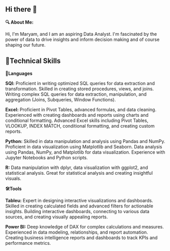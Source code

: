 ## Hi there 👋


**🔍 About Me:**

Hi, I'm Maryam, and I am an aspiring Data Analyst. I'm fascinated by the power of data to drive insights and inform decision making and of course shaping our future. 

## **🔧Technical Skills**
 
**📂Languages** 

**SQl:**  Proficient in writing optimized SQL queries for data extraction and transformation.
Skilled in creating stored procedures, views, and joins.
Writing complex SQL queries for data extraction, manipulation, and aggregation (Joins, Subqueries, Window Functions).

**Excel:** Proficient in Pivot Tables, advanced formulas, and data cleaning.
Experienced with creating dashboards and reports using charts and conditional formatting.
Advanced Excel skills including Pivot Tables, VLOOKUP, INDEX MATCH, conditional formatting, and creating custom reports.

**Python:** Skilled in data manipulation and analysis using Pandas and NumPy.
Proficient in data visualization using Matplotlib and Seaborn.
Data analysis using Pandas, NumPy, and Matplotlib for data visualization. Experience with Jupyter Notebooks and Python scripts.

**R:** Data manipulation with dplyr, data visualization with ggplot2, and statistical analysis. Great for statistical analysis and creating insightful visuals.

**🛠️Tools**

**Tableu:** Expert in designing interactive visualizations and dashboards.
Skilled in creating calculated fields and advanced filters for actionable insights.
Building interactive dashboards, connecting to various data sources, and creating visually appealing reports.

**Power BI:** Deep knowledge of DAX for complex calculations and measures.
Experienced in data modeling, relationships, and report automation.
Creating business intelligence reports and dashboards to track KPIs and performance metrics.



